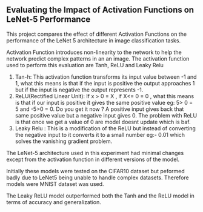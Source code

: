 ## Evaluating the Impact of Activation Functions on LeNet-5 Performance

This project compares the effect of different Activation Functions on the performance  of the LeNet 5 architecture in image classification tasks.

Activation Function introduces non-linearity to the network to help the network  predict complex patterns in an an image.
The activation function used to perform this evaluation are Tanh, ReLU and Leaky Relu 

1. Tan-h: This activation function transforms its input value between -1 and 1, what this means is that if the input is positive the output approaches 1 but if the input is negative the output represents -1.
2.  ReLU(Rectified Linear Unit): If x > 0 = X , if X<= 0 = 0 , what this means is that if our input is positive it gives the same positive value eg:  5> 0 = 5 and -5>0 = 0. Do you get it now ? A positive input gives back that same positive value but a negative input gives 0. The problem with ReLU is that once we get a value of 0 are model doesnt update which is baf.
3.   Leaky Relu : This is a modification of the ReLU but instead of converting the negative input to it converts it to a small number eg:- 0.01 which solves the vanishing gradient problem.

The LeNet-5 architecture used in this experiment had minimal changes except from the activation function in different versions of the  model.

Initially these models were tested on the CIFAR10 dataset but peformed badly due to LeNet5 being unable to handle complex datasets. Therefore models were  MNIST dataset  was used.

The Leaky ReLU model outperformed both the Tanh and the ReLU model in terms of accuracy and generalization. 


